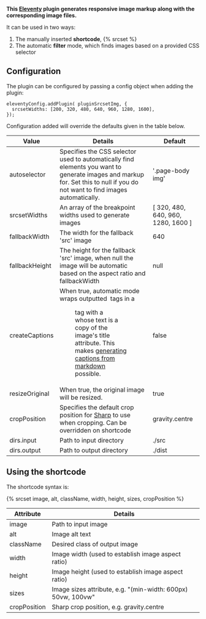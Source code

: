 **This [Eleventy](https://www.11ty.dev/) plugin generates responsive image markup along with the corresponding image files.**

It can be used in two ways:

1. The manually inserted **shortcode**, {% srcset %}
2. The automatic **filter** mode, which finds images based on a provided CSS selector

## Configuration

The plugin can be configured by passing a config object when adding the plugin:
````
eleventyConfig.addPlugin( pluginSrcsetImg, {
  srcsetWidths: [200, 320, 480, 640, 960, 1280, 1600],
});
````
Configuration added will override the defaults given in the table below.
 
  
| Value | Details | Default |
|---|---|---|
|autoselector|Specifies the CSS selector used to automatically find <img> elements you want to generate images and markup for. Set this to null if you do not want to find images automatically. |'.page-body img'|
|srcsetWidths|An array of the breakpoint widths used to generate images|[ 320, 480, 640, 960, 1280, 1600 ]|
|fallbackWidth|The width for the fallback 'src' image|640|
|fallbackHeight|The height for the fallback 'src' image, when null the image will be automatic based on the aspect ratio and fallbackWidth|null|
|createCaptions|When true, automatic mode wraps outputted <img> tags in a <figure> tag with a <figcaption> whose text is a copy of the image's title attribute. This makes [generating captions from markdown](https://daringfireball.net/projects/markdown/syntax#img) possible.|false|
|resizeOriginal|When true, the original image will be resized.|true|
|cropPosition|Specifies the default crop position for [Sharp](https://sharp.pixelplumbing.com/) to use when cropping. Can be overridden on shortcode|gravity.centre|
|dirs.input|Path to input directory|./src|
|dirs.output|Path to output directory|./dist|


## Using the shortcode

The shortcode syntax is:

{% srcset image, alt, className, width, height, sizes, cropPosition %}

| Attribute | Details |
|---|---|
|image| Path to input image|
|alt|Image alt text|
|className|Desired class of output image|
|width|Image width (used to establish image aspect ratio)|
|height|Image height (used to establish image aspect ratio)|
|sizes|Image sizes attribute, e.g. "(min-width: 600px) 50vw, 100vw"|
|cropPosition|Sharp crop position, e.g. gravity.centre|
